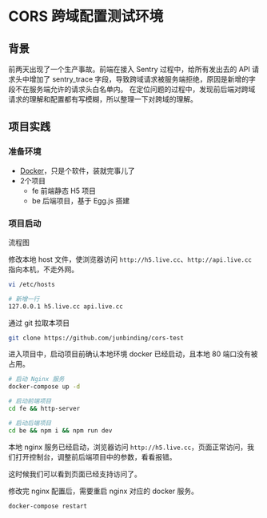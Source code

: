 # CORS 跨域配置测试环境

## 背景

前两天出现了一个生产事故。前端在接入 Sentry 过程中，给所有发出去的 API 请求头中增加了 sentry_trace 字段，导致跨域请求被服务端拒绝，原因是新增的字段不在服务端允许的请求头白名单内。
在定位问题的过程中，发现前后端对跨域请求的理解和配置都有写模糊，所以整理一下对跨域的理解。

## 项目实践

### 准备环境

- [Docker](https://www.docker.com/get-started)，只是个软件，装就完事儿了
- 2个项目
    - fe 前端静态 H5 项目
    - be 后端项目，基于 Egg.js 搭建


### 项目启动

流程图


修改本地 host 文件，使浏览器访问 `http://h5.live.cc`、`http://api.live.cc` 指向本机，不走外网。

```bash
vi /etc/hosts

# 新增一行
127.0.0.1 h5.live.cc api.live.cc
```

通过 git 拉取本项目

```bash
git clone https://github.com/junbinding/cors-test
```

进入项目中，启动项目前确认本地环境 docker 已经启动，且本地 80 端口没有被占用。

```bash
# 启动 Nginx 服务
docker-compose up -d

# 启动前端项目
cd fe && http-server

# 启动后端项目
cd be && npm i && npm run dev
```

本地 nginx 服务已经启动，浏览器访问 `http://h5.live.cc`，页面正常访问，我们打开控制台，调整前后端项目中的参数，看看报错。

这时候我们可以看到页面已经支持访问了。

修改完 nginx 配置后，需要重启 nginx 对应的 docker 服务。

```bash
docker-compose restart
```
